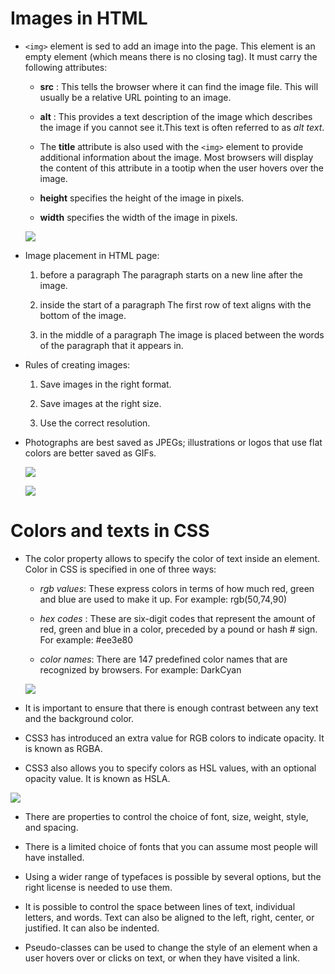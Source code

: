 # Images in HTML 

+ `<img>` element is sed to add an image into the page. This element is an empty element (which means there is no closing tag). It must carry the following attributes:
   + **src** : This tells the browser where it can find the image file. This will usually be a relative URL pointing to an image.

   + **alt** : This provides a text description of the image which describes the image if you cannot see it.This text is often referred to as *alt text*.

   + The **title** attribute is also used with the `<img>` element to provide additional information about the image. Most browsers will display the content of this attribute in a tootip when the user hovers over the image.

   + **height** specifies the height of the image in pixels.

   + **width** specifies the width of the image in pixels.

   ![](http://web.simmons.edu/~grovesd/comm244/notes/week2/html-attributes.jpg)

+ Image placement in HTML page:
 
     1.  before a paragraph The paragraph starts on a new line after the image.

     2.  inside the start of a paragraph The first row of text aligns with the bottom of the image.

     3.  in the middle of a paragraph The image is placed between the words of the paragraph that it appears in.

+ Rules of creating images:

     1. Save images in the right format.

     2. Save images at the right size. 

     3. Use the correct resolution. 

+ Photographs are best saved as JPEGs; illustrations or logos that use flat colors are better saved as GIFs.

    ![](https://cdn.shopify.com/s/files/1/0173/9358/files/RAW_JPEG_Comparison_Flatsmall_1024x1024.jpg?9544571093018486204)  

    ![](https://i.gifer.com/39Cg.gif)

# Colors and texts in CSS 

+ The color property allows to specify the color of text inside an element. Color in CSS is specified in one of three ways:

    - *rgb values*: These express colors in terms of how much red, green and blue are used to make it up. For example: rgb(50,74,90)

    - *hex codes* : These are six-digit codes that represent the amount of red, green and blue in a color, preceded by a pound or hash #  sign. For example: #ee3e80

    - *color names*: There are 147 predefined color names that are recognized by browsers. For example: DarkCyan


    ![](https://i1.wp.com/www.techora.net/wp-content/uploads/2016/04/html-css-color-code-scheme-chart.png?resize=640%2C302)

+   It is important to ensure that there is enough contrast between any text and the background color.

+  CSS3 has introduced an extra value for RGB colors to indicate opacity. It is known as RGBA.

+  CSS3 also allows you to specify colors as HSL values, with an optional opacity value. It is known as HSLA.

 ![](https://miro.medium.com/max/964/1*B2d44wTBqfygLEZ8ZTJXzg.png)

 +  There are properties to control the choice of font, size, weight, style, and spacing.

 +  There is a limited choice of fonts that you can assume most people will have installed.

 +  Using a wider range of typefaces is possible by several options, but the right license is needed to use them.

 +  It is possible to control the space between lines of text, individual letters, and words. Text can also be aligned to the left, right, center, or justified. It can also be indented.

 +  Pseudo-classes can be used to change the style of an element when a user hovers over or clicks on text, or when they have visited a link.

